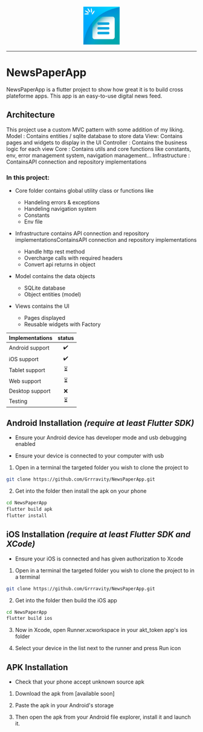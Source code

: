 <p align="center">
<img src="https://github.com/Grrravity/NewsPaperApp/blob/78b8ac90d4a42a1b5f9d43eeae0efb1ae5319493/assets/logo/newsapp_logo.png" height="100" alt="NewsPaperApp" />
</p>

---
# NewsPaperApp

NewsPaperApp is a flutter project to show how great it is to build cross plateforme apps.
This app is an easy-to-use digital news feed.

## Architecture
This project use a custom MVC pattern with some addition of my liking.
Model : Contains entities / sqlite database to store data
View: Contains pages and widgets to display in the UI
Controller : Contains the business logic for each view
Core : Contains utils and core functions like constants, env, error management system, navigation management...
Infrastructure : ContainsAPI connection and repository implementations

### In this project:

- Core folder contains global utility class or functions like
  - Handeling errors & exceptions
  - Handeling navigation system
  - Constants
  - Env file

- Infrastructure contains API connection and repository implementationsContainsAPI connection and repository implementations
  - Handle http rest method
  - Overcharge calls with required headers
  - Convert api returns in object

- Model contains the data objects 
  - SQLite database
  - Object entities (model)

- Views contains the UI
  - Pages displayed
  - Reusable widgets with Factory
  

| Implementations      | status |
| :----------- | :----:  |
| Android support   | ✔️        |
| iOS support   | ✔️        |
| Tablet support   | :hourglass_flowing_sand:        |
| Web support   | :hourglass_flowing_sand:        |
| Desktop support   | :x:        |
| Testing   | :hourglass_flowing_sand:   |

## Android Installation *(require at least Flutter SDK)*

* Ensure your Android device has developer mode and usb debugging enabled

* Ensure your device is connected to your computer with usb 

1. Open in a terminal the targeted folder you wish to clone the project to

```bash
git clone https://github.com/Grrravity/NewsPaperApp.git
```

2. Get into the folder then install the apk on your phone

```bash
cd NewsPaperApp
flutter build apk
flutter install
```

## iOS Installation *(require at least Flutter SDK and XCode)*

* Ensure your iOS is connected and has given authorization to Xcode

1. Open in a terminal the targeted folder you wish to clone the project to in a terminal

```bash
git clone https://github.com/Grrravity/NewsPaperApp.git
```

2. Get into the folder then build the iOS app

```bash
cd NewsPaperApp
flutter build ios
```

3. Now in Xcode, open Runner.xcworkspace in your akt_token app's ios folder

4. Select your device in the list next to the runner and press Run icon

## APK Installation
* Check that your phone accept unknown source apk

1. Download the apk from [available soon]

2. Paste the apk in your Android's storage

4. Then open the apk from your Android file explorer, install it and launch it.
